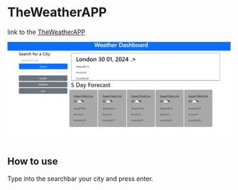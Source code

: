 # TheWeatherAPP 

link to the [TheWeatherAPP](https://rahmatullahzadran.github.io/TheWeatherAPP/)

![TheWeatherAPP](./Screenshot%202024-01-30%20222510.png)

## How to use

Type into the searchbar your city and press enter.
